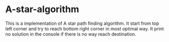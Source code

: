 # A-star-algorithm
This is a implementation of A star path finding algorithm. It start from top left corner and try to reach bottom right corner in most optimal way. It print no solution in the console if there is no way reach destination.
